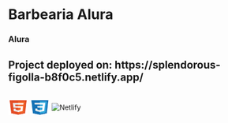 # <h1>Barbearia Alura</h1>

<h3>Alura</h3>

<h2>Project deployed on: https://splendorous-figolla-b8f0c5.netlify.app/</h2>

<div style="display: inline_block"><br>
  <img align="center" alt="Rafa-HTML" height="30" width="40" src="https://raw.githubusercontent.com/devicons/devicon/master/icons/html5/html5-original.svg">
  <img align="center" alt="Rafa-CSS" height="30" width="40" src="https://raw.githubusercontent.com/devicons/devicon/master/icons/css3/css3-original.svg">
  <img align="center" alt="Netlify" height="100" width="90"src="https://download.logo.wine/logo/Netlify/Netlify-Logo.wine.png" />
</div>
